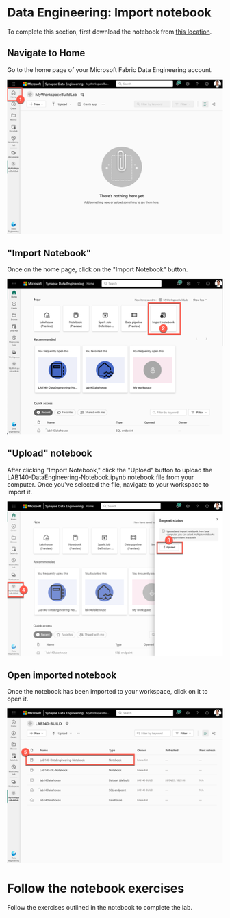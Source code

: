 # Data Engineering: Import notebook 

To complete this section, first download the notebook from [this location](location).

## Navigate to Home

Go to the home page of your Microsoft Fabric Data Engineering account.

![Go to the home page of your Microsoft Fabric Data Engineering account](media/img_1.png?raw=true)

## "Import Notebook"

Once on the home page, click on the "Import Notebook" button.

![Once on the home page, click on the Import Notebook button](media/img_2.png?raw=true)

## "Upload" notebook

After clicking "Import Notebook," click the "Upload" button to upload the LAB140-DataEngineering-Notebook.ipynb notebook file from your computer. Once you've selected the file, navigate to your workspace to import it.

![Click the Upload button to upload the LAB140-DataEngineering-Notebook.ipynb notebook file from your computer](media/img_3.png?raw=true)

## Open imported notebook
Once the notebook has been imported to your workspace, click on it to open it.

![Once the notebook has been imported to your workspace, click on it to open it](media/img_4.png?raw=true)

# Follow the notebook exercises
Follow the exercises outlined in the notebook to complete the lab.